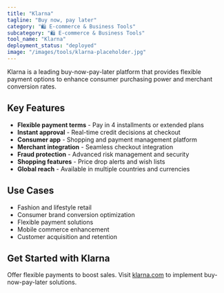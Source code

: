 ```yaml
---
title: "Klarna"
tagline: "Buy now, pay later"
category: "🛍️ E-commerce & Business Tools"
subcategory: "🛍️ E-commerce & Business Tools"
tool_name: "Klarna"
deployment_status: "deployed"
image: "/images/tools/klarna-placeholder.jpg"
---
```

Klarna is a leading buy-now-pay-later platform that provides flexible payment options to enhance consumer purchasing power and merchant conversion rates.

## Key Features

- **Flexible payment terms** - Pay in 4 installments or extended plans
- **Instant approval** - Real-time credit decisions at checkout
- **Consumer app** - Shopping and payment management platform
- **Merchant integration** - Seamless checkout integration
- **Fraud protection** - Advanced risk management and security
- **Shopping features** - Price drop alerts and wish lists
- **Global reach** - Available in multiple countries and currencies

## Use Cases

- Fashion and lifestyle retail
- Consumer brand conversion optimization
- Flexible payment solutions
- Mobile commerce enhancement
- Customer acquisition and retention

## Get Started with Klarna

Offer flexible payments to boost sales. Visit [klarna.com](https://www.klarna.com) to implement buy-now-pay-later solutions.